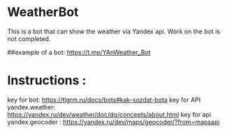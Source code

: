 # WeatherBot
This is a bot that can show the weather via Yandex api. 
Work on the bot is not completed.

##example of a bot: https://t.me/YAnWeather_Bot

# Instructions :
key for bot: https://tlgrm.ru/docs/bots#kak-sozdat-bota
key for API yandex.weather: https://yandex.ru/dev/weather/doc/dg/concepts/about.html
key for api yandex.geocoder : https://yandex.ru/dev/maps/geocoder/?from=mapsapi
